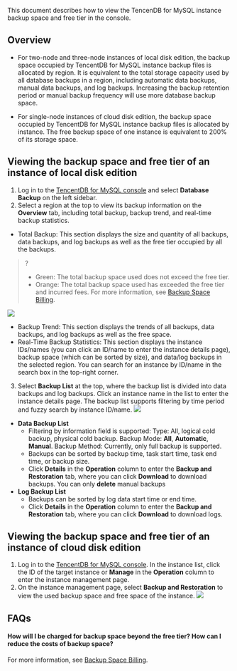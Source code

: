 
This document describes how to view the TencenDB for MySQL instance backup space and free tier in the console.

## Overview
- For two-node and three-node instances of local disk edition, the backup space occupied by TencentDB for MySQL instance backup files is allocated by region. It is equivalent to the total storage capacity used by all database backups in a region, including automatic data backups, manual data backups, and log backups. Increasing the backup retention period or manual backup frequency will use more database backup space.

- For single-node instances of cloud disk edition, the backup space occupied by TencentDB for MySQL instance backup files is allocated by instance. The free backup space of one instance is equivalent to 200% of its storage space.

## Viewing the backup space and free tier of an instance of local disk edition
1. Log in to the [TencentDB for MySQL console](https://console.cloud.tencent.com/cdb) and select **Database Backup** on the left sidebar.
2. Select a region at the top to view its backup information on the **Overview** tab, including total backup, backup trend, and real-time backup statistics.
 - Total Backup: This section displays the size and quantity of all backups, data backups, and log backups as well as the free tier occupied by all the backups. 
>?
>- Green: The total backup space used does not exceed the free tier.
>- Orange: The total backup space used has exceeded the free tier and incurred fees. For more information, see [Backup Space Billing](https://intl.cloud.tencent.com/document/product/236/32344).
>
![](https://main.qcloudimg.com/raw/e9489e74614d7708d357de6943837c3c.png)
 - Backup Trend: This section displays the trends of all backups, data backups, and log backups as well as the free space.
 - Real-Time Backup Statistics: This section displays the instance IDs/names (you can click an ID/name to enter the instance details page), backup space (which can be sorted by size), and data/log backups in the selected region. You can search for an instance by ID/name in the search box in the top-right corner.
3. Select **Backup List** at the top, where the backup list is divided into data backups and log backups. Click an instance name in the list to enter the instance details page. The backup list supports filtering by time period and fuzzy search by instance ID/name.
![](https://main.qcloudimg.com/raw/0587e4f22b33960c349b2e2dbbe81d10.png)
 - **Data Backup List**
    - Filtering by information field is supported:
    Type: All, logical cold backup, physical cold backup.
    Backup Mode: **All**, **Automatic**, **Manual**.
    Backup Method: Currently, only full backup is supported.
    - Backups can be sorted by backup time, task start time, task end time, or backup size.
    - Click **Details** in the **Operation** column to enter the **Backup and Restoration** tab, where you can click **Download** to download backups. You can only **delete** manual backups
 - **Log Backup List**
    - Backups can be sorted by log data start time or end time.
    - Click **Details** in the **Operation** column to enter the **Backup and Restoration** tab, where you can click **Download** to download logs.

## Viewing the backup space and free tier of an instance of cloud disk edition
1. Log in to the [TencentDB for MySQL console](https://console.cloud.tencent.com/cdb). In the instance list, click the ID of the target instance or **Manage** in the **Operation** column to enter the instance management page.
2. On the instance management page, select **Backup and Restoration** to view the used backup space and free space of the instance.
![](https://staticintl.cloudcachetci.com/yehe/backend-news/nYt7569_45.png)

## FAQs
#### How will I be charged for backup space beyond the free tier? How can I reduce the costs of backup space?
For more information, see [Backup Space Billing](https://intl.cloud.tencent.com/document/product/236/32344).
